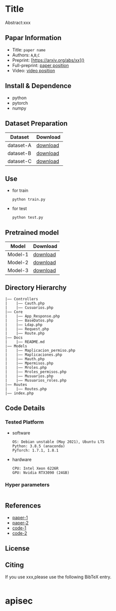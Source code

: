 Title
===
Abstract:xxx
## Papar Information
- Title:  `paper name`
- Authors:  `A`,`B`,`C`
- Preprint: [https://arxiv.org/abs/xx]()
- Full-preprint: [paper position]()
- Video: [video position]()

## Install & Dependence
- python
- pytorch
- numpy

## Dataset Preparation
| Dataset | Download |
| ---     | ---   |
| dataset-A | [download]() |
| dataset-B | [download]() |
| dataset-C | [download]() |

## Use
- for train
  ```
  python train.py
  ```
- for test
  ```
  python test.py
  ```
## Pretrained model
| Model | Download |
| ---     | ---   |
| Model-1 | [download]() |
| Model-2 | [download]() |
| Model-3 | [download]() |


## Directory Hierarchy
```
|—— Controllers
|    |—— Cauth.php
|    |—— Cusuarios.php
|—— Core
|    |—— App_Response.php
|    |—— BaseDatos.php
|    |—— Ldap.php
|    |—— Request.php
|    |—— Route.php
|—— Docs
|    |—— README.md
|—— Models
|    |—— Maplicacion_permiso.php
|    |—— Maplicaciones.php
|    |—— Mauth.php
|    |—— Mpermisos.php
|    |—— Mroles.php
|    |—— Mroles_permisos.php
|    |—— Musuarios.php
|    |—— Musuarios_roles.php
|—— Routes
|    |—— Routes.php
|—— index.php
```
## Code Details
### Tested Platform
- software
  ```
  OS: Debian unstable (May 2021), Ubuntu LTS
  Python: 3.8.5 (anaconda)
  PyTorch: 1.7.1, 1.8.1
  ```
- hardware
  ```
  CPU: Intel Xeon 6226R
  GPU: Nvidia RTX3090 (24GB)
  ```
### Hyper parameters
```
```
## References
- [paper-1]()
- [paper-2]()
- [code-1](https://github.com)
- [code-2](https://github.com)
  
## License

## Citing
If you use xxx,please use the following BibTeX entry.
```
```
# apisec
